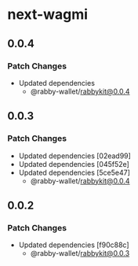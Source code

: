 # next-wagmi

## 0.0.4

### Patch Changes

- Updated dependencies
  - @rabby-wallet/rabbykit@0.0.4

## 0.0.3

### Patch Changes

- Updated dependencies [02ead99]
- Updated dependencies [045f52e]
- Updated dependencies [5ce5e47]
  - @rabby-wallet/rabbykit@0.0.4

## 0.0.2

### Patch Changes

- Updated dependencies [f90c88c]
  - @rabby-wallet/rabbykit@0.0.3
